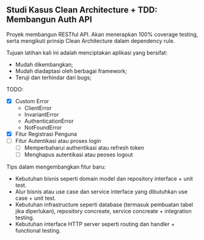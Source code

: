 ## Studi Kasus Clean Architecture + TDD: Membangun Auth API

Proyek membangun RESTful API. Akan menerapkan 100% coverage testing, serta mengikuti prinsip Clean Architecture dalam dependency rule.  

Tujuan latihan kali ini adalah menciptakan aplikasi yang bersifat:  
- Mudah dikembangkan;
- Mudah diadaptasi oleh berbagai framework;
- Teruji dan terhindar dari bugs;

TODO:  
- [x] Custom Error
  * ClientError
  * InvariantError
  * AuthenticationError
  * NotFoundError
- [x] Fitur Registrasi Penguna
- [ ] Fitur Autentikasi atau proses login
  * [ ] Memperbaharui authentikasi atau refresh token
  * [ ] Menghapus autentikasi atau peoses logout

Tips dalam mengembangkan fitur baru: 
  * Kebutuhan bisnis seperti domain model dan repository interface + unit test.
  * Alur bisnis atau use case dan service interface yang dibutuhkan use case + unit test.
  * Kebutuhan infrastructure seperti database (termasuk pembuatan tabel jika diperlukan), repository concreate, service concreate + integration testing.
  * Kebutuhan interface HTTP server seperti routing dan handler + functional testing.
